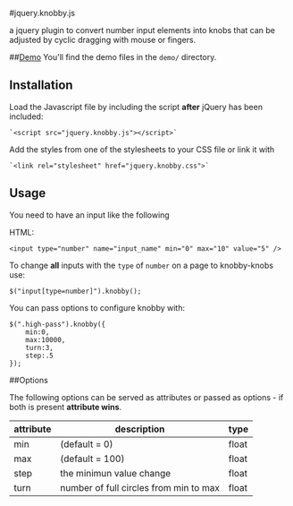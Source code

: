 #jquery.knobby.js

a jquery plugin to convert number input elements into knobs that can be adjusted by cyclic dragging with mouse or fingers.

##[Demo](http://codeblock.at/jquery-knobby/demo/)
You'll find the demo files in the `demo/` directory.

## Installation 

Load the Javascript file by including the script **after** jQuery has been included:

    `<script src="jquery.knobby.js"></script>`


Add the styles from one of the stylesheets to your CSS file or link it with

    `<link rel="stylesheet" href="jquery.knobby.css">`



## Usage

You need to have an input like the following

HTML:

    <input type="number" name="input_name" min="0" max="10" value="5" />



To change **all** inputs with the `type` of `number` on a page to knobby-knobs use:

    $("input[type=number]").knobby();
    
You can pass options to configure knobby with: 

    $(".high-pass").knobby({
        min:0,
        max:10000,
        turn:3,
        step:.5
    });

##Options

The following options can be served as attributes or passed as options - if both is present **attribute wins**.

|attribute | description    |  type |
|-----|-----|-----|
| min | (default = 0)    | float |
| max | (default = 100)  | float |
| step | the minimun value change | float |
| turn | number of full circles from min to max | float |
